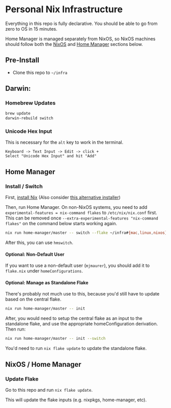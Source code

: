 # Personal Nix Infrastructure

Everything in this repo is fully declarative. You should be able to go from zero to OS in 15 minutes.

Home Manager is managed separately from NixOS, so NixOS machines should follow both the [NixOS](#nixos) and [Home Manager](#home-manager) sections below.

## Pre-Install

- Clone this repo to `~/infra`

## Darwin:

### Homebrew Updates

```sh
brew update
darwin-rebuild switch
```

### Unicode Hex Input

This is necessary for the `alt` key to work in the terminal.

```
Keyboard -> Text Input -> Edit -> click +
Select "Unicode Hex Input" and hit "Add"
```

## Home Manager

### Install / Switch

First, [install Nix](https://nixos.org/download) (Also consider [this alternative installer](https://github.com/DeterminateSystems/nix-installer))

Then, run Home Manager. On non-NixOS systems, you need to add `experimental-features = nix-command flakes` to `/etc/nix/nix.conf` first. This can be removed once `--extra-experimental-features "nix-command flakes"` on the command below starts working again.

```sh
nix run home-manager/master -- switch --flake ~/infra#{mac,linux,nixos}
```

After this, you can use `hmswitch`.

#### Optional: Non-Default User

If you want to use a non-default user (`mjmaurer`), you should add it to `flake.nix` under `homeConfigurations`.

#### Optional: Manage as Standalone Flake

There's probably not much use to this, because you'd still have to update based
on the central flake.

```sh
nix run home-manager/master -- init
```

After, you would need to setup the central flake as an input to the standalone flake,
and use the appropriate homeConfiguration derivation. Then run:

```sh
nix run home-manager/master -- init --switch
```

You'd need to run `nix flake update` to update the standalone flake.

## NixOS / Home Manager

### Update Flake

Go to this repo and run `nix flake update`.

This will update the flake inputs (e.g. nixpkgs, home-manager, etc).
